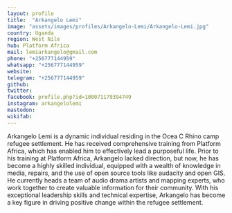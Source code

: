 ```yaml
---
layout: profile
title:  "Arkangelo Lemi"
image: "assets/images/profiles/Arkangelo-Lemi/Arkangelo-Lemi.jpg"
country: Uganda
region: West Nile
hub: Platform Africa
mail: lemiarkangelo@gmail.com
phone: "+256777144959"
whatsapp: "+256777144959"
website: 
telegram: "+256777144959"
github: 
twitter: 
facebook: profile.php?id=100071179394749
instagram: arkangelolemi
mastodon: 
wikifab:
---
```


Arkangelo Lemi is a dynamic individual residing in the Ocea C Rhino camp refugee settlement. He has received comprehensive training from Platform Africa, which has enabled him to effectively lead a purposeful life. Prior to his training at Platform Africa, Arkangelo lacked direction, but now, he has become a highly skilled individual, equipped with a wealth of knowledge in media, repairs, and the use of open source tools like audacity and open GIS. He currently heads a team of audio drama artists and mapping experts, who work together to create valuable information for their community. With his exceptional leadership skills and technical expertise, Arkangelo has become a key figure in driving positive change within the refugee settlement.